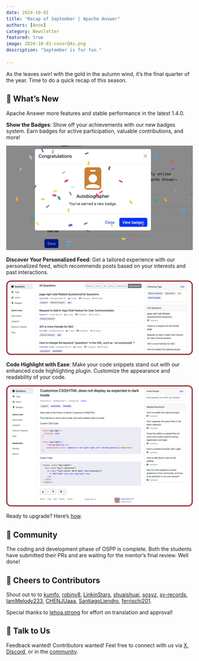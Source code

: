 ```yaml
---
date: 2024-10-01
title: "Recap of September | Apache Answer"
authors: [Anne]
category: Newsletter
featured: true
image: 2024-10-01-cover@4x.png
description: "September is for fun."

---
```


As the leaves swirl with the gold in the autumn wind, it’s the final quarter of the year. Time to do a quick recap of this season.

## 🌟  What’s New
Apache Answer more features and stable performance in the latest 1.4.0. 

**Show the Badges**: Show off your achievements with our new badges system. Earn badges for active participation, valuable contributions, and more!

![Claim a Badge](Claim%20a%20Badge.gif)

**Discover Your Personalized Feed**: Get a tailored experience with our personalized feed, which recommends posts based on your interests and past interactions.

![Recommend List](RecommendList.png)

**Code Highlight with Ease**: Make your code snippets stand out with our enhanced code highlighting plugin. Customize the appearance and readability of your code.

![Code Highlight](Code%20Highlight.png)

Ready to upgrade? Here’s [how](https://answer.apache.org/docs/upgrade).

## 🫶 Community 
The coding and development phase of OSPP is complete. Both the students have submitted their PRs and are waiting for the mentor’s final review. Well done!


## 🙌 Cheers to Contributors
Shout out to to [kumfo](https://github.com/kumfo), [robinv8](https://github.com/robinv8), [LinkinStars](https://github.com/LinkinStars), [shuaishuai](https://github.com/shuashuai), [sosyz](https://github.com/sosyz), [sy-records](https://github.com/sy-records), [IamMelody233](https://github.com/IamMelody233), [CHENJUaaa](https://github.com/CHENJUaaa), [SantiagoLiendro](https://github.com/SantiagoLiendro), [ferrischi201](https://github.com/ferrischi201).

Special thanks to [lehoa.strong](https://www.linkedin.com/in/hoa-le-van-3b18a922a/) for effort on translation and approval!

## 🤲 Talk to Us
Feedback wanted! Contributors wanted! Feel free to connect with us via [X](https://x.com/AnswerDev), [Discord](mailto:dev@answer.apache.org), or in the [community](https://meta.answer.dev/).